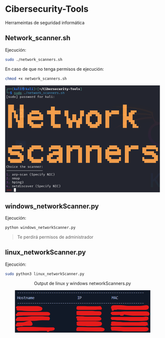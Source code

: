 # Cibersecurity-Tools
Herrameintas de seguridad informática

## Network_scanner.sh
Ejecución:
```bash
sudo ./network_scanners.sh
```
En caso de que no tenga permisos de ejecución:
```bash
chmod +x network_scanners.sh
```

<p align=center>
    <img src="./images/image_network_scanners.sh.png"/>
</p>


## windows_networkScanner.py
Ejecución:
```bash
python windows_networkScanner.py
```
> Te perdirá permisos de administrador


## linux_networkScanner.py
Ejecución:
```bash
sudo python3 linux_networkScanner.py
```

<p align=center>Output de linux y windows networkScanners.py</p>
<p align=center>
    <img src="./images/output_networkScanners.py.png"/>
</p>
